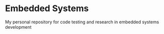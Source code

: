 # Embedded Systems
 My personal repository for code testing and research in embedded systems development
